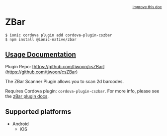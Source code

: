 <a style="float:right;font-size:12px;" href="http://github.com/ionic-team/ionic-native/edit/master/src/@ionic-native/plugins/zbar/index.ts#L35">
  Improve this doc
</a>

# ZBar

```
$ ionic cordova plugin add cordova-plugin-cszbar
$ npm install @ionic-native/zbar
```

## [Usage Documentation](https://ionicframework.com/docs/native/zbar/)

Plugin Repo: [https://github.com/tjwoon/csZBar](https://github.com/tjwoon/csZBar)

The ZBar Scanner Plugin allows you to scan 2d barcodes.

Requires Cordova plugin: `cordova-plugin-cszbar`. For more info, please see the [zBar plugin docs](https://github.com/tjwoon/csZBar).

## Supported platforms

- Android
  - iOS
  


